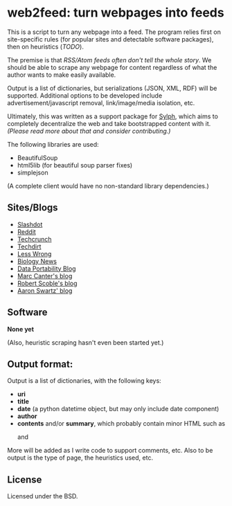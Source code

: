 web2feed: turn webpages into feeds
==================================
This is a script to turn any webpage into a feed. The program relies first on
site-specific rules (for popular sites and detectable software packages), then
on heuristics (_TODO_).

The premise is that _RSS/Atom feeds often don't tell the whole story_. We
should be able to scrape any webpage for content regardless of what the
author wants to make easily available.

Output is a list of dictionaries, but serializations (JSON, XML, RDF) will be
supported. Additional options to be developed include advertisement/javascript
removal, link/image/media isolation, etc.

Ultimately, this was written as a support package for 
[Sylph](http://github.com/echelon/sylph), which aims to completely decentralize
the web and take bootstrapped content with it. _(Please read more about that 
and consider contributing.)_

The following libraries are used:

* BeautifulSoup
* html5lib (for beautiful soup parser fixes)
* simplejson

(A complete client would have no non-standard library dependencies.)

Sites/Blogs
-----

* [Slashdot](http://slashdot.org)
* [Reddit](http://reddit.com)
* [Techcrunch](http://techcrunch.com)
* [Techdirt](http://techdirt.com)
* [Less Wrong](http://lesswrong.com)
* [Biology News](http://www.biologynews.net)
* [Data Portability Blog](http://blog.dataportability.org/)
* [Marc Canter's blog](http://blog.broadbandmechanics.com)
* [Robert Scoble's blog](http://scobleizer.com)
* [Aaron Swartz' blog](http://www.aaronsw.com/weblog/)

Software
--------

**None yet**

(Also, heuristic scraping hasn't even been started yet.)

Output format:
--------------

Output is a list of dictionaries, with the following keys:

* **uri**
* **title**
* **date** (a python datetime object, but may only include date component)
* **author**
* **contents** and/or **summary**, which probably contain minor HTML 
  such as <p> and <img>

More will be added as I write code to support comments, etc. Also to be output is the type of page, the heuristics used, etc.

License
-------
Licensed under the BSD.


